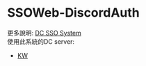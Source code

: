 # SSOWeb-DiscordAuth
更多說明: [DC SSO System](https://lab.skunion.org/?page_id=73)  
使用此系統的DC server:  
* [KW](https://skuverify.skunion.org/)
